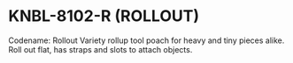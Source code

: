 # KNBL-8102-R (ROLLOUT)
Codename: Rollout Variety rollup tool poach for heavy and tiny pieces alike. Roll out flat, has straps and slots to attach objects.
